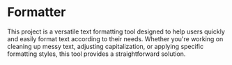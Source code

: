 # Formatter
This project is a versatile text formatting tool designed to help users quickly and easily format text according to their needs. Whether you're working on cleaning up messy text, adjusting capitalization, or applying specific formatting styles, this tool provides a straightforward solution. 
